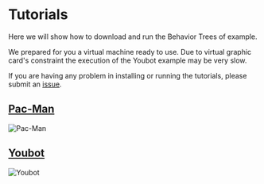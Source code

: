 # Tutorials
Here we will show how to download and run the Behavior Trees of example.

We prepared for you a virtual machine ready to use. Due to virtual graphic card's constraint the execution of the Youbot example may be very slow.

If you are having any problem in installing or running the tutorials, please submit an [issue](https://github.com/BTIRAI/btirai.github.io/issues).

## [Pac-Man](pacman)
![Pac-Man](https://user-images.githubusercontent.com/8132627/38174301-537686d8-35cb-11e8-8e6d-4b82c8901376.png)

## [Youbot](youbot)
![Youbot](https://user-images.githubusercontent.com/8132627/42953697-49d08736-8b7b-11e8-81e4-6bdb39328743.png)





